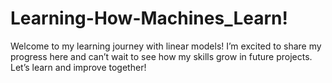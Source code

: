 # Learning-How-Machines_Learn!
Welcome to my learning journey with linear models! I’m excited to share my progress here and can’t wait to see how my skills grow in future projects. Let’s learn and improve together!
